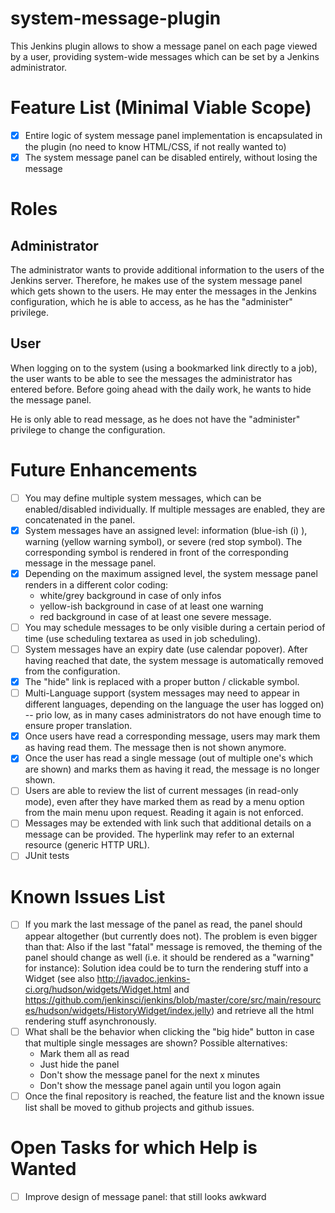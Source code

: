 # system-message-plugin
This Jenkins plugin allows to show a message panel on each page viewed by a user, providing system-wide messages which can be set by a Jenkins administrator.

# Feature List (Minimal Viable Scope)

- [x] Entire logic of system message panel implementation is encapsulated in the plugin (no need to know HTML/CSS, if not really wanted to)
- [x] The system message panel can be disabled entirely, without losing the message

# Roles

## Administrator
The administrator wants to provide additional information to the users of the Jenkins server. Therefore, he makes use of the system message panel which gets shown to the users. He may enter the messages in the Jenkins configuration, which he is able to access, as he has the "administer" privilege.

## User
When logging on to the system (using a bookmarked link directly to a job), the user wants to be able to see the messages the administrator has entered before.
Before going ahead with the daily work, he wants to hide the message panel.

He is only able to read message, as he does not have the "administer" privilege to change the configuration.

# Future Enhancements
- [ ] You may define multiple system messages, which can be enabled/disabled individually. If multiple messages are enabled, they are concatenated in the panel.
- [x] System messages have an assigned level: information (blue-ish (i) ), warning (yellow warning symbol), or severe (red stop symbol). The corresponding symbol is rendered in front of the corresponding message in the message panel.
- [x] Depending on the maximum assigned level, the system message panel renders in a different color coding: 
  * white/grey background in case of only infos
  * yellow-ish background in case of at least one warning
  * red background in case of at least one severe message. 
- [ ] You may schedule messages to be only visible during a certain period of time (use scheduling textarea as used in job scheduling).
- [ ] System messages have an expiry date (use calendar popover). After having reached that date, the system message is automatically removed from the configuration.
- [x] The "hide" link is replaced with a proper button / clickable symbol.
- [ ] Multi-Language support (system messages may need to appear in different languages, depending on the language the user has logged on) -- prio low, as in many cases administrators do not have enough time to ensure proper translation.
- [x] Once users have read a corresponding message, users may mark them as having read them. The message then is not shown anymore.
- [x] Once the user has read a single message (out of multiple one's which are shown) and marks them as having it read, the message is no longer shown.
- [ ] Users are able to review the list of current messages (in read-only mode), even after they have marked them as read by a menu option from the main menu upon request. Reading it again is not enforced.  
- [ ] Messages may be extended with link such that additional details on a message can be provided. The hyperlink may refer to an external resource (generic HTTP URL).
- [ ] JUnit tests 

# Known Issues List
- [ ] If you mark the last message of the panel as read, the panel should appear altogether (but currently does not).
      The problem is even bigger than that: Also if the last "fatal" message is removed, the theming of the panel should change as well (i.e. it should be rendered as a "warning" for instance): Solution idea could be to turn the rendering stuff into a Widget (see also http://javadoc.jenkins-ci.org/hudson/widgets/Widget.html and https://github.com/jenkinsci/jenkins/blob/master/core/src/main/resources/hudson/widgets/HistoryWidget/index.jelly) and retrieve all the html rendering stuff asynchronously. 
- [ ] What shall be the behavior when clicking the "big hide" button in case that multiple single messages are shown? Possible alternatives:
   * Mark them all as read 
   * Just hide the panel
   * Don't show the message panel for the next x minutes
   * Don't show the message panel again until you logon again
- [ ] Once the final repository is reached, the feature list and the known issue list shall be moved to github projects and github issues.

# Open Tasks for which Help is Wanted

- [ ] Improve design of message panel: that still looks awkward


